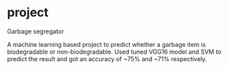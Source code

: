 # project
Garbage segregator

A machine learning based project to predict whether a garbage item is biodegradable or non-biodegradable. Used tuned VGG16 model and SVM to predict the result and got an accuracy of ~75% and ~71% respectively.

